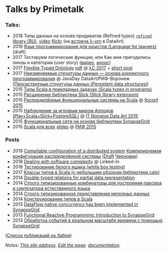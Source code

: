 # Talks by Primetalk

### Talks:

- 2018 Типы данных на основе предикатов (Refined types) [`refined` library (RU)](refined.html), [video](https://youtu.be/qpYI90b5k5Y) [flickr](https://www.flickr.com/photos/outsourcing/sets/72157704166482141) (на [встрече λ-vrn](https://www.dataart.ru/news/vstrecha-obnovlennogo-tekhnicheskogo-soobshestva-proshla-v-voronezhe/) в DataArt).
- 2019 [Язык программирования для юристов (Language for lawyers)](language-logic-en-notes.html) (draft)
- 2017 Тестируем логические функции, или Как мне пригодились линзы и категории (user story) ([видео](https://www.youtube.com/watch?v=ZoZY6dV_yOo), [анонс](https://dataart.ua/events/voronezh/scala-user-group-scalacheck-i-logicheskie-funktsii/))
- 2017 [Flexible Typed Ontology](https://www.youtube.com/watch?v=HFH9KC86klU&list=PL7DZ7q3nEWhx5bgmpAgqArzrh0pL-tc3P&index=64&t=0s) [pdf](https://github.com/Primetalk/talks/blob/master/typed-ontology-talk.pdf) @ [λC 2017](https://www.youtube.com/playlist?list=PL7DZ7q3nEWhx5bgmpAgqArzrh0pL-tc3P) + [short post](http://synapse-grid.primetalk.ru/2017/12/flexible-typed-ontology-applications.html) 
- 2017 [Неизменяемые структуры данных — основа корректного программирования](https://www.youtube.com/watch?v=6-YvDjE773M) @ JavaDay DataArt/РИФ-Воронеж ([Персистентные структуры данных (Persistent data structures)](persistent-data-talk.html))
- 2015 [Типы Scala в прикладных задачах (Scala types in programs)](types.html)
- 2015 [Расширение библиотеки Slick (Slick library extension)](https://www.slideshare.net/zhizhelev/slick-45835871)
- 2015 [Распределённые функциональные системы на Scala](https://www.youtube.com/watch?v=Zfy1z7-n25U) @ [fpconf 2015](http://fpconf.ru/2015.html)
- 2015 [Наблюдение за игровым миром Аллодов (Play+Scala+Slick+PostgreSQL)](https://www.slideshare.net/ittalk/playscalaslickpostgresql) @ [IT Nonstop Data Art 2015](https://2015.it-nonstop.net/city/voronezh)
- 2015 [Функциональные сети на основе библиотеки SynapseGrid](https://www.slideshare.net/zhizhelev/synapsegrid)
- 2015 [Scala для всех](https://www.youtube.com/watch?v=9DfOzfgQeaE) [slides](https://www.slideshare.net/zhizhelev/scala-2015-52684992) @ [РИФ 2015](http://2015.rifvrn.ru/program)

### Posts

- 2019 [Compilable configuration of a distributed system](https://habr.com/ru/company/primetalk/blog/447690/) [Компилируемая конфигурация распределённой системы](https://habr.com/ru/company/primetalk/blog/447694/) ([Draft](https://github.com/Primetalk/talks/blob/master/config/compilable-config.md) [Черновик](https://github.com/Primetalk/talks/blob/master/config/compilable-config-ru.md))
- 2018 [Dealing with software complexity](https://www.linkedin.com/pulse/dealing-software-complexity-%D0%B0%D1%80%D1%81%D0%B5%D0%BD%D0%B8%D0%B9-%D0%B6%D0%B8%D0%B6%D0%B5%D0%BB%D0%B5%D0%B2/) @ Linked-In
- 2018 [Тестирование белого ящика (white box testing)](https://habr.com/post/422283/)
- 2017 [Классы типов в Scala (с небольшим обзором библиотеки cats)](https://habr.com/ru/post/318960/)
- 2014 [Double-typed relations for partial data representation](http://synapse-grid.primetalk.ru/2014/07/double-typed-relations-for-partial-data.html)
- 2014 [Строго типизированные комбинаторы для построения парсера и синтезатора естественного языка](https://habr.com/ru/company/primetalk/blog/241567/)
- 2014 [Строго типизированное представление неполных данных](https://habr.com/ru/post/229035/)
- 2014 [Конструирование типов в Scala](https://habr.com/ru/post/222553/)
- 2013 [DataFlow native concurrency has been implemented in SynapseGrid](http://synapse-grid.primetalk.ru/2013/10/dataflow-native-concurrency-has-been.html)
- 2013 [Functional Reactive Programming: Introduction to SynapseGrid](http://synapse-grid.primetalk.ru/2013/09/functional-reactive-programming.html)
- 2013 [Обработка событий в реальном масштабе времени с помощью SynapseGrid](https://habr.com/ru/company/primetalk/blog/204596/)

([Список публикаций на Хабре](https://habr.com/ru/users/primetalk/posts/))

*Notes: [This site address](https://primetalk.github.io/talks/). [Edit the page](https://github.com/Primetalk/talks/edit/master/README.md). [documentation](https://help.github.com/categories/github-pages-basics/).*
